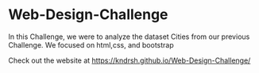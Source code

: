 # Web-Design-Challenge
In this Challenge, we were to analyze the dataset Cities from our previous Challenge. We focused on html,css, and bootstrap

Check out the website at https://kndrsh.github.io/Web-Design-Challenge/
